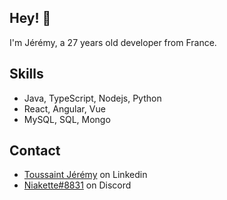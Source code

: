 ## Hey! 👋
I'm Jérémy, a 27 years old developer from France.

## Skills
- Java, TypeScript, Nodejs, Python
- React, Angular, Vue
- MySQL, SQL, Mongo

## Contact
- [Toussaint Jérémy](https://www.linkedin.com/in/toussaintjeremy/) on Linkedin
- [Niakette#8831](./) on Discord
